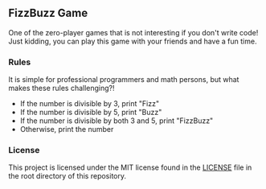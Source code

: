 ## FizzBuzz Game

One of the zero-player games that is not interesting if you don't write code! Just kidding, you can play this game with your friends and have a fun time.

### Rules

It is simple for professional programmers and math persons, but what makes these rules challenging?!

- If the number is divisible by 3, print "Fizz"
- If the number is divisible by 5, print "Buzz"
- If the number is divisible by both 3 and 5, print "FizzBuzz"
- Otherwise, print the number

### License

This project is licensed under the MIT license found in the [LICENSE](LICENSE) file in the root directory of this repository.
